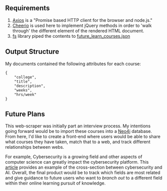 ## Requirements

1. [Axios](https://github.com/axios/axios) is a "Promise based HTTP client for the browser and node.js." 
2. [Cheerio](https://github.com/cheeriojs/cheerio) is used here to implement jQuery methods in order to 'walk through' the different element of the rendered HTML document. 
3. [fs](https://nodejs.org/api/fs.html) library piped the contents to [future_learn_courses.json](./future_learn_courses.json)
  

## Output Structure
My documents contained the following attributes for each course:
```
{
	"college",
	"title",
	"description",
	"weeks",
	"hrs/week"
}
```

## Future Plans
This web-scraper was initially part an interview process. My intentions going forward would be to import these courses into a [Neo4j](https://neo4j.com/) database. From here, I'd like to create a front-end where users would be able to share what courses they have taken, match that to a web, and track different relationships between webs.

For example, Cybersecurity is a growing field and other aspects of computer science can greatly impact the cybersecurity platform. This [article](https://www.zdnet.com/article/ai-is-changing-everything-about-cybersecurity-for-better-and-for-worse-heres-what-you-need-to-know/#:~:text=Artificial%20intelligence%20(AI)%20and%20machine,or%20a%20new%20variant%20of) provides an example of the cross-section between cybersecurity and AI. Overall, the final product would be to track which fields are most related and give guidance to future users who want to _branch out_ to a different field within their online learning pursuit of knowledge.
